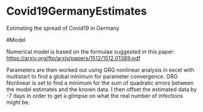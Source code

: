 # Covid19GermanyEstimates
Estimating the spread of Covid19 in Germany

#Model

Numerical model is based on the formulae suggested in this paper:
https://arxiv.org/ftp/arxiv/papers/1512/1512.01389.pdf

Parameters are then worked out using GRG nonlinear analysis in excel with multistart to find a global minimum for parameter convergence.
GRG Nonlinear is set to find a minimum for the sum of quadratic errors between the model estimates and the known data.
I then offset the estimated data by -7 days in order to get a glimpse on what the real number of infections might be.

